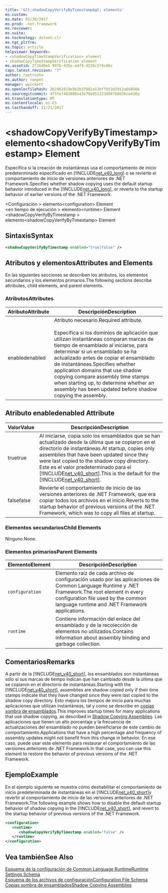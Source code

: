 ```yaml
---
title: '&lt;shadowCopyVerifyByTimestamp&gt; elemento'
ms.custom: 
ms.date: 03/30/2017
ms.prod: .net-framework
ms.reviewer: 
ms.suite: 
ms.technology: dotnet-clr
ms.tgt_pltfrm: 
ms.topic: article
helpviewer_keywords:
- <shadowCopyTimeStampVerification> element
- shadowCopyTimeStampVerification element
ms.assetid: 2f1648e5-997b-435e-a4f9-d236c574c66c
caps.latest.revision: "7"
author: rpetrusha
ms.author: ronpet
manager: wpickett
ms.openlocfilehash: 261962819e9b2b37682a13bffb53d2912a660566
ms.sourcegitcommit: 4f3fef493080a43e70e951223894768d36ce430a
ms.translationtype: MT
ms.contentlocale: es-ES
ms.lasthandoff: 11/21/2017
---
```

# <a name="ltshadowcopyverifybytimestampgt-element"></a><span data-ttu-id="08bc7-102">&lt;shadowCopyVerifyByTimestamp&gt; elemento</span><span class="sxs-lookup"><span data-stu-id="08bc7-102">&lt;shadowCopyVerifyByTimestamp&gt; Element</span></span>
<span data-ttu-id="08bc7-103">Especifica si la creación de instantáneas usa el comportamiento de inicio predeterminado especificado en [!INCLUDE[net_v40_long](../../../../../includes/net-v40-long-md.md)] o se revierte el comportamiento de inicio de versiones anteriores de .NET Framework.</span><span class="sxs-lookup"><span data-stu-id="08bc7-103">Specifies whether shadow copying uses the default startup behavior introduced in the [!INCLUDE[net_v40_long](../../../../../includes/net-v40-long-md.md)], or reverts to the startup behavior of earlier versions of the .NET Framework.</span></span>  
  
 <span data-ttu-id="08bc7-104">\<Configuración > elemento</span><span class="sxs-lookup"><span data-stu-id="08bc7-104">\<configuration> Element</span></span>  
<span data-ttu-id="08bc7-105">\<en tiempo de ejecución > elemento</span><span class="sxs-lookup"><span data-stu-id="08bc7-105">\<runtime> Element</span></span>  
<span data-ttu-id="08bc7-106">\<shadowCopyVerifyByTimestamp > elemento</span><span class="sxs-lookup"><span data-stu-id="08bc7-106">\<shadowCopyVerifyByTimestamp> Element</span></span>  
  
## <a name="syntax"></a><span data-ttu-id="08bc7-107">Sintaxis</span><span class="sxs-lookup"><span data-stu-id="08bc7-107">Syntax</span></span>  
  
```xml  
<shadowCopyVerifyByTimestamp enabled="true|false" />  
```  
  
## <a name="attributes-and-elements"></a><span data-ttu-id="08bc7-108">Atributos y elementos</span><span class="sxs-lookup"><span data-stu-id="08bc7-108">Attributes and Elements</span></span>  
 <span data-ttu-id="08bc7-109">En las siguientes secciones se describen los atributos, los elementos secundarios y los elementos primarios.</span><span class="sxs-lookup"><span data-stu-id="08bc7-109">The following sections describe attributes, child elements, and parent elements.</span></span>  
  
### <a name="attributes"></a><span data-ttu-id="08bc7-110">Atributos</span><span class="sxs-lookup"><span data-stu-id="08bc7-110">Attributes</span></span>  
  
|<span data-ttu-id="08bc7-111">Atributo</span><span class="sxs-lookup"><span data-stu-id="08bc7-111">Attribute</span></span>|<span data-ttu-id="08bc7-112">Descripción</span><span class="sxs-lookup"><span data-stu-id="08bc7-112">Description</span></span>|  
|---------------|-----------------|  
|<span data-ttu-id="08bc7-113">enabled</span><span class="sxs-lookup"><span data-stu-id="08bc7-113">enabled</span></span>|<span data-ttu-id="08bc7-114">Atributo necesario.</span><span class="sxs-lookup"><span data-stu-id="08bc7-114">Required attribute.</span></span><br /><br /> <span data-ttu-id="08bc7-115">Especifica si los dominios de aplicación que utilizan instantáneas comparan marcas de tiempo de ensamblado al iniciarse, para determinar si un ensamblado se ha actualizado antes de copiar el ensamblado de instantáneas.</span><span class="sxs-lookup"><span data-stu-id="08bc7-115">Specifies whether application domains that use shadow copying compare assembly time stamps when starting up, to determine whether an assembly has been updated before shadow copying the assembly.</span></span>|  
  
## <a name="enabled-attribute"></a><span data-ttu-id="08bc7-116">Atributo enabled</span><span class="sxs-lookup"><span data-stu-id="08bc7-116">enabled Attribute</span></span>  
  
|<span data-ttu-id="08bc7-117">Valor</span><span class="sxs-lookup"><span data-stu-id="08bc7-117">Value</span></span>|<span data-ttu-id="08bc7-118">Descripción</span><span class="sxs-lookup"><span data-stu-id="08bc7-118">Description</span></span>|  
|-----------|-----------------|  
|<span data-ttu-id="08bc7-119">true</span><span class="sxs-lookup"><span data-stu-id="08bc7-119">true</span></span>|<span data-ttu-id="08bc7-120">Al iniciarse, copia solo los ensamblados que se han actualizado desde la última que se copiaron en el directorio de instantáneas.</span><span class="sxs-lookup"><span data-stu-id="08bc7-120">At startup, copies only assemblies that have been updated since they were last copied to the shadow copy directory.</span></span> <span data-ttu-id="08bc7-121">Este es el valor predeterminado para el [!INCLUDE[net_v40_short](../../../../../includes/net-v40-short-md.md)].</span><span class="sxs-lookup"><span data-stu-id="08bc7-121">This is the default for the [!INCLUDE[net_v40_short](../../../../../includes/net-v40-short-md.md)].</span></span>|  
|<span data-ttu-id="08bc7-122">false</span><span class="sxs-lookup"><span data-stu-id="08bc7-122">false</span></span>|<span data-ttu-id="08bc7-123">Revierte el comportamiento de inicio de las versiones anteriores de .NET Framework, que era copiar todos los archivos en el inicio.</span><span class="sxs-lookup"><span data-stu-id="08bc7-123">Reverts to the startup behavior of previous versions of the .NET Framework, which was to copy all files at startup.</span></span>|  
  
### <a name="child-elements"></a><span data-ttu-id="08bc7-124">Elementos secundarios</span><span class="sxs-lookup"><span data-stu-id="08bc7-124">Child Elements</span></span>  
 <span data-ttu-id="08bc7-125">Ninguno.</span><span class="sxs-lookup"><span data-stu-id="08bc7-125">None.</span></span>  
  
### <a name="parent-elements"></a><span data-ttu-id="08bc7-126">Elementos primarios</span><span class="sxs-lookup"><span data-stu-id="08bc7-126">Parent Elements</span></span>  
  
|<span data-ttu-id="08bc7-127">Elemento</span><span class="sxs-lookup"><span data-stu-id="08bc7-127">Element</span></span>|<span data-ttu-id="08bc7-128">Descripción</span><span class="sxs-lookup"><span data-stu-id="08bc7-128">Description</span></span>|  
|-------------|-----------------|  
|`configuration`|<span data-ttu-id="08bc7-129">Elemento raíz de cada archivo de configuración usado por las aplicaciones de Common Language Runtime y .NET Framework.</span><span class="sxs-lookup"><span data-stu-id="08bc7-129">The root element in every configuration file used by the common language runtime and .NET Framework applications.</span></span>|  
|`runtime`|<span data-ttu-id="08bc7-130">Contiene información del enlace del ensamblado y de la recolección de elementos no utilizados.</span><span class="sxs-lookup"><span data-stu-id="08bc7-130">Contains information about assembly binding and garbage collection.</span></span>|  
  
## <a name="remarks"></a><span data-ttu-id="08bc7-131">Comentarios</span><span class="sxs-lookup"><span data-stu-id="08bc7-131">Remarks</span></span>  
 <span data-ttu-id="08bc7-132">A partir de la [!INCLUDE[net_v40_short](../../../../../includes/net-v40-short-md.md)], los ensamblados son instantáneas sólo si sus marcas de tiempo indican que han cambiado desde la última que se copiaron en el directorio de instantáneas.</span><span class="sxs-lookup"><span data-stu-id="08bc7-132">Starting with the [!INCLUDE[net_v40_short](../../../../../includes/net-v40-short-md.md)], assemblies are shadow copied only if their time stamps indicate that they have changed since they were last copied to the shadow copy directory.</span></span> <span data-ttu-id="08bc7-133">Esto mejora los tiempos de inicio para muchas aplicaciones que utilizan instantáneas, tal y como se describe en [copias sombra de ensamblados](../../../../../docs/framework/app-domains/shadow-copy-assemblies.md).</span><span class="sxs-lookup"><span data-stu-id="08bc7-133">This improves startup times for many applications that use shadow copying, as described in [Shadow Copying Assemblies](../../../../../docs/framework/app-domains/shadow-copy-assemblies.md).</span></span> <span data-ttu-id="08bc7-134">Las aplicaciones que tienen un alto porcentaje y la frecuencia de actualizaciones del ensamblado no pueden beneficiarse de este cambio de comportamiento.</span><span class="sxs-lookup"><span data-stu-id="08bc7-134">Applications that have a high percentage and frequency of assembly updates might not benefit from this change in behavior.</span></span> <span data-ttu-id="08bc7-135">En ese caso, puede usar este elemento para restaurar el comportamiento de las versiones anteriores de .NET Framework.</span><span class="sxs-lookup"><span data-stu-id="08bc7-135">In that case, you can use this element to restore the behavior of previous versions of the .NET Framework.</span></span>  
  
## <a name="example"></a><span data-ttu-id="08bc7-136">Ejemplo</span><span class="sxs-lookup"><span data-stu-id="08bc7-136">Example</span></span>  
 <span data-ttu-id="08bc7-137">En el ejemplo siguiente se muestra cómo deshabilitar el comportamiento de inicio predeterminada de instantáneas en el [!INCLUDE[net_v40_short](../../../../../includes/net-v40-short-md.md)]y revertir al comportamiento de inicio de las versiones anteriores de .NET Framework.</span><span class="sxs-lookup"><span data-stu-id="08bc7-137">The following example shows how to disable the default startup behavior of shadow copying in the [!INCLUDE[net_v40_short](../../../../../includes/net-v40-short-md.md)], and revert to the startup behavior of previous versions of the .NET Framework.</span></span>  
  
```xml  
<configuration>  
   <runtime>  
      <shadowCopyVerifyByTimestamp enabled="false" />  
   </runtime>  
</configuration>  
```  
  
## <a name="see-also"></a><span data-ttu-id="08bc7-138">Vea también</span><span class="sxs-lookup"><span data-stu-id="08bc7-138">See Also</span></span>  
 [<span data-ttu-id="08bc7-139">Esquema de la configuración de Common Language Runtime</span><span class="sxs-lookup"><span data-stu-id="08bc7-139">Runtime Settings Schema</span></span>](../../../../../docs/framework/configure-apps/file-schema/runtime/index.md)  
 [<span data-ttu-id="08bc7-140">Esquema de los archivos de configuración</span><span class="sxs-lookup"><span data-stu-id="08bc7-140">Configuration File Schema</span></span>](../../../../../docs/framework/configure-apps/file-schema/index.md)  
 [<span data-ttu-id="08bc7-141">Copias sombra de ensamblados</span><span class="sxs-lookup"><span data-stu-id="08bc7-141">Shadow Copying Assemblies</span></span>](../../../../../docs/framework/app-domains/shadow-copy-assemblies.md)
